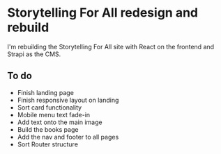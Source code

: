 # Storytelling For All redesign and rebuild

I'm rebuilding the Storytelling For All site with React on the frontend and Strapi as the CMS.

## To do 
 
* Finish landing page
* Finish responsive layout on landing
* Sort card functionality
* Mobile menu text fade-in 
* Add text onto the main image
* Build the books page
* Add the nav and footer to all pages
* Sort Router structure